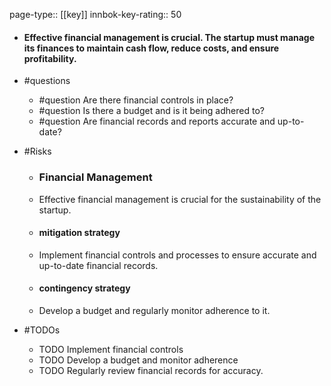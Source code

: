 page-type:: [[key]]
innbok-key-rating:: 50
- #### Effective financial management is crucial. The startup must manage its finances to maintain cash flow, reduce costs, and ensure profitability.
- #questions
  - #question Are there financial controls in place?
  - #question Is there a budget and is it being adhered to?
  - #question Are financial records and reports accurate and up-to-date?
- #Risks

  - ### Financial Management
  - Effective financial management is crucial for the sustainability of the startup.
  - #### mitigation strategy
  - Implement financial controls and processes to ensure accurate and up-to-date financial records.
  - #### contingency strategy
  - Develop a budget and regularly monitor adherence to it.
- #TODOs
  - TODO Implement financial controls
  - TODO  Develop a budget and monitor adherence
  - TODO  Regularly review financial records for accuracy.



